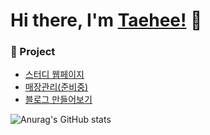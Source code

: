 # Hi there, I'm [Taehee!](https://wonderfulhuman.github.io/) :wave:

### :page_with_curl: Project

- [스터디 웹페이지](https://wonderfulhuman.github.io/StudyProject/)
- [매장관리(준비중)](https://naver.com)
- [블로그 만들어보기](https://wonderfulhuman.github.io/Portfolio/)


![Anurag's GitHub stats](https://github-readme-stats.vercel.app/api?username=godtaehee&show_icons=true&theme=vue)
